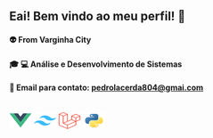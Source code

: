 ## Eai! Bem vindo ao meu perfil! 💙 

#### 👽 From Varginha City
#### 🎓 💻  Análise e Desenvolvimento de Sistemas
#### 📧 Email para contato: pedrolacerda804@gmai.com
  
<div style="display: inline_block"><br>
  <img align="center" alt="Pedro-Vue" height="30" width="40" src="https://raw.githubusercontent.com/devicons/devicon/master/icons/vuejs/vuejs-original.svg">
  <img align="center" alt="Pedro-HTML" height="30" width="40" src="https://raw.githubusercontent.com/devicons/devicon/master/icons/tailwindcss/tailwindcss-original.svg">
  <img align="center" alt="Pedro-php" height="30" width="40" src="https://raw.githubusercontent.com/devicons/devicon/master/icons/laravel/laravel-original.svg">
  <img align="center" alt="Pedro-Python" height="30" width="40" src="https://raw.githubusercontent.com/devicons/devicon/master/icons/python/python-original.svg">

</div>
  
